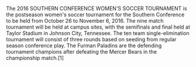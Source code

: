 The 2016 SOUTHERN CONFERENCE WOMEN'S SOCCER TOURNAMENT is the postseason women's soccer tournament for the Southern Conference to be held from October 26 to November 6, 2016. The nine match tournament will be held at campus sites, with the semifinals and final held at Taylor Stadium in Johnson City, Tennessee. The ten team single-elimination tournament will consist of three rounds based on seeding from regular season conference play. The Furman Paladins are the defending tournament champions after defeating the Mercer Bears in the championship match.[1]
